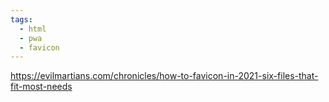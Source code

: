 ```yaml
---
tags:
  - html
  - pwa
  - favicon
---
```

https://evilmartians.com/chronicles/how-to-favicon-in-2021-six-files-that-fit-most-needs